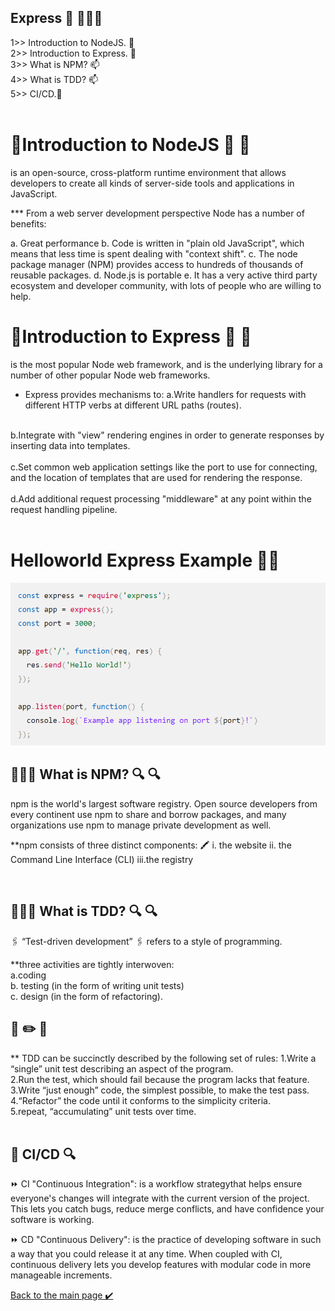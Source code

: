 ## Express 👋 👩🏻‍💻 

1>> Introduction to NodeJS. 👀 <br>
2>> Introduction to Express. 👀<br>
3>> What is NPM? 📫<br>
4>> What is TDD? 📫<br>
5>> CI/CD.👀<br> <br>


 #  👀Introduction to NodeJS 👀 📝 
  is an open-source, cross-platform runtime environment that allows developers to create all kinds of server-side tools and applications in JavaScript. 


  *** From a web server development perspective Node has a number of benefits:

  a. Great performance
  b. Code is written in "plain old JavaScript", which means that less time is spent dealing with "context shift".
  c. The node package manager (NPM) provides access to hundreds of thousands of reusable packages.
  d. Node.js is portable
  e. It has a very active third party ecosystem and developer community, with lots of people who are willing to help.


  # 👀Introduction to Express 👀 📝 
  is the most popular Node web framework, and is the underlying library for a number of other popular Node web frameworks.

  * Express provides mechanisms to:
  a.Write handlers for requests with different HTTP verbs at different URL paths (routes).<br>
  <br>
  b.Integrate with "view" rendering engines in order to generate responses by inserting data into templates.<br>
  <br>
  c.Set common web application settings like the port to use for connecting, and the location of templates that are used for rendering the response.<br ><br>
  d.Add additional request processing "middleware" at any point within the request handling pipeline.
<br> <br>


 # Helloworld Express Example ✍🏾 
 ![helloword](./assest/helloword.png)


 ## 👩🏻‍🏫 What is NPM? 🔍 🔍
 npm is the world's largest software registry. Open source developers from every continent use npm to share and borrow packages, and many organizations use npm to manage private development as well.

 **npm consists of three distinct components: 🖍
   i. the website
  ii. the Command Line Interface (CLI)
  iii.the registry

<br>
     
## 👩🏻‍🏫 What is TDD? 🔍 🔍
 🖇 “Test-driven development” 🖇
refers to a style of programming.

 **three activities are tightly interwoven:<br> 
 a.coding<br>
 b. testing (in the form of writing unit tests) <br>
c. design (in the form of refactoring).<br>


## 📝 ✏️ 📝
** TDD can be succinctly described by the following set of rules:
1.Write a “single” unit test describing an aspect of the program.<br>
2.Run the test, which should fail because the program lacks that feature.<br>
3.Write “just enough” code, the simplest possible, to make the test pass.<br>
4.“Refactor” the code until it conforms to the simplicity criteria.<br>
5.repeat, “accumulating” unit tests over time.<br>
<br>

## 🔎 CI/CD  🔍
⏩ CI "Continuous Integration":
is a workflow strategythat helps ensure everyone's changes will integrate with the current version of the project. This lets you catch bugs, reduce merge conflicts, and have confidence your software is working. 

⏩ CD "Continuous Delivery": 
is the practice of developing software in such a way that you could release it at any time. When coupled with CI, continuous delivery lets you develop features with modular code in more manageable increments.



[Back to the main page  ✔️](README.md)





